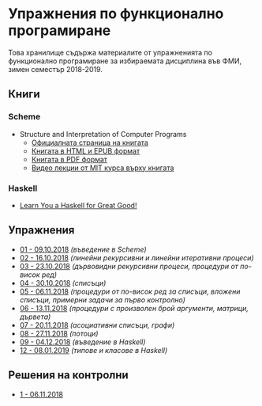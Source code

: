 Упражнения по функционално програмиране
=======================================

Това хранилище съдържа материалите от упражненията по функционално програмиране
за избираемата дисциплина във ФМИ, зимен семестър 2018-2019.

Книги
-----

### Scheme

* Structure and Interpretation of Computer Programs
  * [Официалната страница на книгата](https://mitpress.mit.edu/sicp)
  * [Книгата в HTML и EPUB формат](https://github.com/sarabander/sicp)
  * [Книгата в PDF формат](https://github.com/sarabander/sicp-pdf)
  * [Видео лекции от MIT курса върху книгата](https://ocw.mit.edu/courses/electrical-engineering-and-computer-science/6-001-structure-and-interpretation-of-computer-programs-spring-2005/video-lectures)

### Haskell

* [Learn You a Haskell for Great Good!](http://learnyouahaskell.com)

Упражнения
----------
* [01 - 09.10.2018](exercises/01/) *(въведение в Scheme)*
* [02 - 16.10.2018](exercises/02/) *(линейни рекурсивни и линейни итеративни
процеси)*
* [03 - 23.10.2018](exercises/03/) *(дървовидни рекурсивни процеси, процедури от
по-висок ред)*
* [04 - 30.10.2018](exercises/04/) *(списъци)*
* [05 - 06.11.2018](exercises/05/) *(процедури от по-висок ред за списъци,
вложени списъци, примерни задачи за първо контролно)*
* [06 - 13.11.2018](exercises/06/) *(процедури с произволен брой аргументи,
матрици, дървета)*
* [07 - 20.11.2018](exercises/07/) *(асоциативни списъци, графи)*
* [08 - 27.11.2018](exercises/08/) *(потоци)*
* [09 - 04.12.2018](exercises/09/) *(въведение в Haskell)*
* [12 - 08.01.2019](exercises/12/) *(типове и класове в Haskell)*

Решения на контролни
--------------------
* [1 - 06.11.2018](exams/1/)
